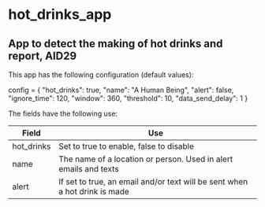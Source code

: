 # hot_drinks_app
App to detect the making of hot drinks and report, AID29
--------------------------------------------------------
This app has the following configuration (default values):

config = {
    "hot_drinks": true,
    "name": "A Human Being",
    "alert": false,
    "ignore_time": 120,
    "window": 360,
    "threshold": 10,
    "data_send_delay": 1
}

The fields have the following use:

|Field                  | Use                                                                                     |
|-----------------------|-----------------------------------------------------------------------------------------|
|hot_drinks             |Set to true to enable, false to disable |
|name                   |The name of a location or person. Used in alert emails and texts |
|alert                  |If set to true, an email and/or text will be sent when a hot drink is made |
